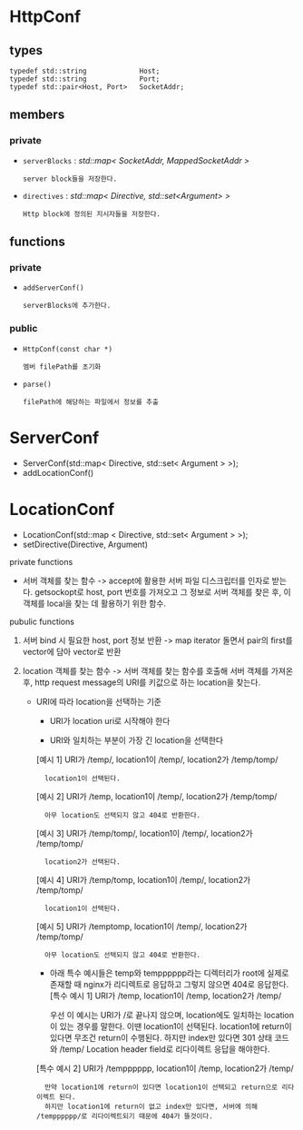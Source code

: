# HttpConf
## types
```
typedef std::string	            Host;
typedef std::string	            Port;
typedef std::pair<Host, Port>	SocketAddr;
```

## members
### private
- `serverBlocks` : *std::map< SocketAddr, MappedSocketAddr >*
    ```
    server block들을 저장한다.
    ```
- `directives` : *std::map< Directive, std::set\<Argument> >*
    ```
    Http block에 정의된 지시자들을 저장한다.
    ```

## functions
### private

- `addServerConf()`

    ```
    serverBlocks에 추가한다. 
    ```

### public

- `HttpConf(const char *)`
    ```
    멤버 filePath를 초기화
    ```
- `parse()`
    ```
    filePath에 해당하는 파일에서 정보를 추출
    ```



# ServerConf
- ServerConf(std::map< Directive, std::set< Argument > >);
- addLocationConf()

# LocationConf
- LocationConf(std::map < Directive, std::set< Argument > >);
- setDirective(Directive, Argument)


private functions

- 서버 객체를 찾는 함수 -> accept에 활용한 서버 파일 디스크립터를 인자로 받는다. getsockopt로 host, port 번호를 가져오고 그 정보로 서버 객체를 찾은 후, 이 객체를 local을 찾는 데 활용하기 위한 함수.

pubulic functions

1. 서버 bind 시 필요한 host, port 정보 반환 -> map iterator 돌면서 pair의 first를 vector에 담아 vector로 반환

2. location 객체를 찾는 함수 -> 서버 객체를 찾는 함수를 호출해 서버 객체를 가져온 후, http request message의 URI를 키값으로 하는 location을 찾는다.

    - URI에 따라 location을 선택하는 기준

        - URI가 location uri로 시작해야 한다

        - URI와 일치하는 부분이 가장 긴 location을 선택한다

        [예시 1] URI가 /temp/, location1이 /temp/, location2가 /temp/tomp/

            location1이 선택된다.

        [예시 2] URI가 /temp, location1이 /temp/, location2가 /temp/tomp/

            아무 location도 선택되지 않고 404로 반환한다.

        [예시 3] URI가 /temp/tomp/, location1이 /temp/, location2가 /temp/tomp/

            location2가 선택된다.
        
        [예시 4] URI가 /temp/tomp, location1이 /temp/, location2가 /temp/tomp/

            location1이 선택된다.

        [예시 5] URI가 /temptomp, location1이 /temp/, location2가 /temp/tomp/

            아무 location도 선택되지 않고 404로 반환한다.
        * 아래 특수 예시들은 temp와 tempppppp라는 디렉터리가 root에 실제로 존재할 때 nginx가 리디렉트로 응답하고 그렇지 않으면 404로 응답한다.
        [특수 예시 1] URI가 /temp, location1이 /temp, location2가 /temp/

            우선 이 예시는 URI가 /로 끝나지 않으며, location에도 일치하는 location이 있는 경우를 말한다.
            이땐 location1이 선택된다.
            location1에 return이 있다면 무조건 return이 수행된다.
            하지만 index만 있다면 301 상태 코드와 /temp/ Location header field로 리다이렉트 응답을 해야한다.

        [특수 예시 2] URI가 /tempppppp, location1이 /temp, location2가 /temp/

            만약 location1에 return이 있다면 location1이 선택되고 return으로 리다이렉트 된다.
            하지만 location1에 return이 없고 index만 있다면, 서버에 의해 /tempppppp/로 리다이렉트되기 때문에 404가 뜰것이다.
